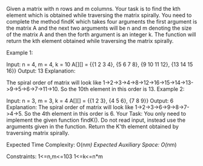 Given a matrix with n rows and m columns. Your task is to find the kth element which is obtained while traversing the matrix spirally. You need to complete the method findK which takes four arguments the first argument is the matrix A and the next two arguments will be n and m denoting the size of the matrix A and then the forth argument is an integer k. The function will return the kth element obtained while traversing the matrix spirally.

Example 1:

Input:
n = 4, m = 4, k = 10
A[][] = {{1  2  3  4},
         {5  6  7  8},
         {9  10 11 12},
         {13 14 15 16}}
Output:
13
Explanation:

The spiral order of matrix will look like 1->2->3->4->8->12->16->15->14->13->9->5->6->7->11->10. So the 10th element in this order is 13. 
Example 2:

Input:
n = 3, m = 3, k = 4
A[][] = {{1 2 3},
         {4 5 6},
         {7 8 9}}
Output:
6
Explanation:
The spiral order of matrix will look like 1->2->3->6->9->8->7->4->5. So the 4th element in this order is 6.
Your Task:
You only need to implement the given function findK(). Do not read input, instead use the arguments given in the function. Return the K'th element obtained by traversing matrix spirally.

Expected Time Complexity: O(n*m)
Expected Auxiliary Space: O(n*m)

Constraints:
1<=n,m<=103
1<=k<=n*m
